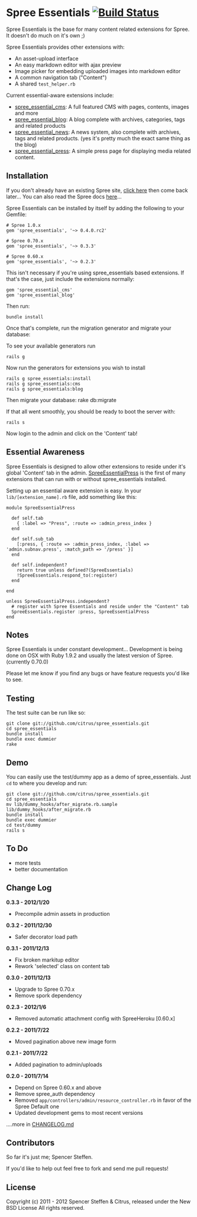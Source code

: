 # Spree Essentials [![Build Status](https://secure.travis-ci.org/citrus/spree_essentials.png)](http://travis-ci.org/citrus/spree_essentials)


Spree Essentials is the base for many content related extensions for Spree. It doesn't do much on it's own ;)

Spree Essentials provides other extensions with:

* An asset-upload interface
* An easy markdown editor with ajax preview
* Image picker for embedding uploaded images into markdown editor
* A common navigation tab ("Content")
* A shared `test_helper.rb`

Current essential-aware extensions include:

* [spree_essential_cms](https://github.com/citrus/spree_essential_cms): A full featured CMS with pages, contents, images and more
* [spree_essential_blog](https://github.com/citrus/spree_essential_blog): A blog complete with archives, categories, tags and related products
* [spree_essential_news](https://github.com/citrus/spree_essential_news): A news system, also complete with archives, tags and related products. (yes it's pretty much the exact same thing as the blog)
* [spree_essential_press](https://github.com/citrus/spree_essential_press): A simple press page for displaying media related content.



Installation
------------

If you don't already have an existing Spree site, [click here](https://gist.github.com/946719) then come back later... You can also read the Spree docs [here](http://spreecommerce.com/documentation/getting_started.html)...

Spree Essentials can be installed by itself by adding the following to your Gemfile:
      
    # Spree 1.0.x
    gem 'spree_essentials', '~> 0.4.0.rc2'

    # Spree 0.70.x
    gem 'spree_essentials', '~> 0.3.3'

    # Spree 0.60.x
    gem 'spree_essentials', '~> 0.2.3'
  
This isn't necessary if you're using spree_essentials based extensions. If that's the case, just include the extensions normally:
  
    gem 'spree_essential_cms'
    gem 'spree_essential_blog'

    
Then run:
    
    bundle install


Once that's complete, run the migration generator and migrate your database:

To see your available generators run
 
    rails g
 
    
Now run the generators for extensions you wish to install    
 
    rails g spree_essentials:install
    rails g spree_essentials:cms
    rails g spree_essentials:blog
 
    
Then migrate your database:
    rake db:migrate


If that all went smoothly, you should be ready to boot the server with:

    rails s


Now login to the admin and click on the 'Content' tab!



Essential Awareness
-------------------

Spree Essentials is designed to allow other extensions to reside under it's global 'Content' tab in the admin. [SpreeEssentialPress](https://github.com/citrus/spree_essential_press) is the first of many extensions that can run with or without spree_essentials installed.

Setting up an essential aware extension is easy. In your `lib/[extension_name].rb` file, add something like this:


    module SpreeEssentialPress
      
      def self.tab
        { :label => "Press", :route => :admin_press_index }
      end
      
      def self.sub_tab
        [:press, { :route => :admin_press_index, :label => 'admin.subnav.press', :match_path => '/press' }]
      end
      
      def self.independent?
        return true unless defined?(SpreeEssentials)
        !SpreeEssentials.respond_to(:register)
      end
    
    end
    
    unless SpreeEssentialPress.independent?
      # register with Spree Essentials and reside under the "Content" tab
      SpreeEssentials.register :press, SpreeEssentialPress 
    end




Notes
-----

Spree Essentials is under constant development... Development is being done on OSX with Ruby 1.9.2 and usually the latest version of Spree. (currently 0.70.0)

Please let me know if you find any bugs or have feature requests you'd like to see. 


Testing
-------

The test suite can be run like so:

    git clone git://github.com/citrus/spree_essentials.git
    cd spree_essentials
    bundle install
    bundle exec dummier
    rake
    
    
Demo
----

You can easily use the test/dummy app as a demo of spree_essentials. Just `cd` to where you develop and run:
    
    git clone git://github.com/citrus/spree_essentials.git
    cd spree_essentials
    mv lib/dummy_hooks/after_migrate.rb.sample lib/dummy_hooks/after_migrate.rb
    bundle install
    bundle exec dummier
    cd test/dummy
    rails s
    
    
    

To Do
-----

* more tests
* better documentation



Change Log
----------

**0.3.3 - 2012/1/20**

* Precompile admin assets in production


**0.3.2 - 2011/12/30**

* Safer decorator load path


**0.3.1 - 2011/12/13**

* Fix broken markitup editor
* Rework 'selected' class on content tab 


**0.3.0 - 2011/12/13**

* Upgrade to Spree 0.70.x
* Remove spork dependency


**0.2.3 - 2012/1/6**

* Removed automatic attachment config with SpreeHeroku [0.60.x]


**0.2.2 - 2011/7/22**

* Moved pagination above new image form


**0.2.1 - 2011/7/22**

* Added pagination to admin/uploads


**0.2.0 - 2011/7/14**

* Depend on Spree 0.60.x and above
* Remove spree_auth dependency
* Removed `app/controllers/admin/resource_controller.rb` in favor of the Spree Default one
* Updated development gems to most recent versions

....more in [CHANGELOG.md](https://github.com/citrus/spree_essentials/blob/master/CHANGELOG.md)


Contributors
------------

So far it's just me; Spencer Steffen. 

If you'd like to help out feel free to fork and send me pull requests!



License
-------

Copyright (c) 2011 - 2012 Spencer Steffen & Citrus, released under the New BSD License All rights reserved.
